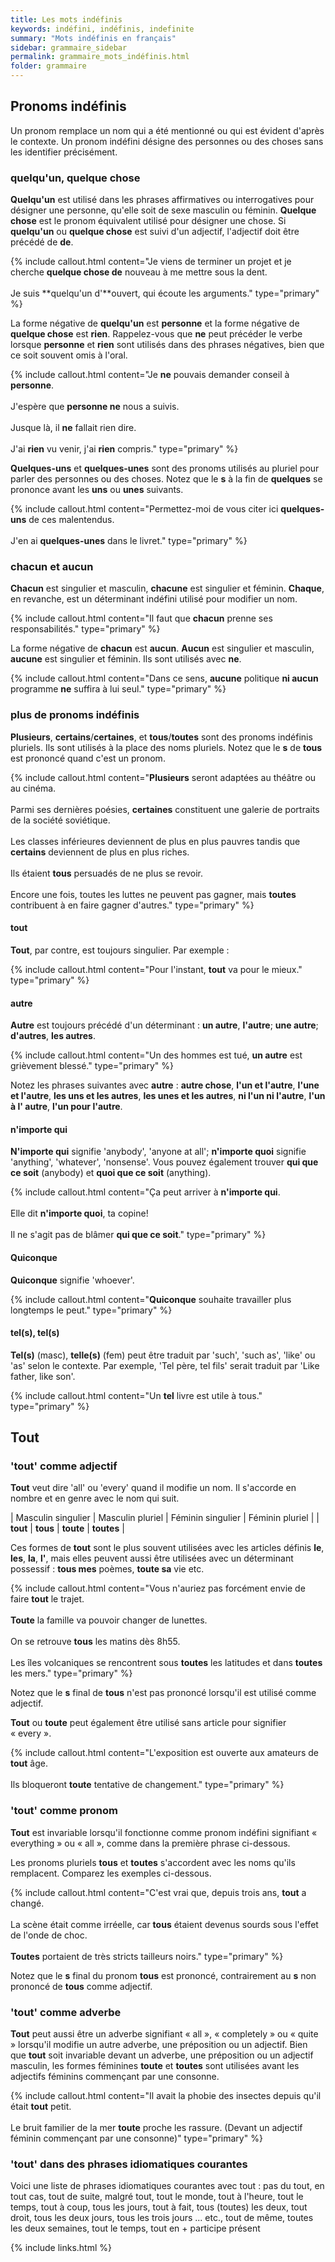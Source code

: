 ```yaml
---
title: Les mots indéfinis
keywords: indéfini, indéfinis, indefinite
summary: "Mots indéfinis en français"
sidebar: grammaire_sidebar
permalink: grammaire_mots_indéfinis.html
folder: grammaire
---
```


## Pronoms indéfinis

Un pronom remplace un nom qui a été mentionné ou qui est évident d'après le contexte. Un pronom indéfini désigne des personnes ou des choses sans les identifier précisément.

### quelqu'un, quelque chose

**Quelqu'un** est utilisé dans les phrases affirmatives ou interrogatives pour désigner une personne, qu'elle soit de sexe masculin ou féminin. **Quelque chose** est le pronom équivalent utilisé pour désigner une chose. Si **quelqu'un** ou **quelque chose** est suivi d'un adjectif, l'adjectif doit être précédé de **de**.

{% include callout.html content="Je viens de terminer un projet et je cherche **quelque chose de** nouveau à me mettre sous la dent.
<br/><br/>Je suis **quelqu'un d'**ouvert, qui écoute les arguments." type="primary" %}

La forme négative de **quelqu'un** est **personne** et la forme négative de **quelque chose** est **rien**. Rappelez-vous que **ne** peut précéder le verbe lorsque **personne** et **rien** sont utilisés dans des phrases négatives, bien que ce soit souvent omis à l'oral.

{% include callout.html content="Je **ne** pouvais demander conseil à **personne**.<br/><br/>J'espère que **personne ne** nous a suivis.<br/><br/>Jusque là, il **ne** fallait rien dire.<br/><br/>J'ai **rien** vu venir, j'ai **rien** compris." type="primary" %}

**Quelques-uns** et **quelques-unes** sont des pronoms utilisés au pluriel pour parler des personnes ou des choses. Notez que le **s** à la fin de **quelques** se prononce avant les **uns** ou **unes** suivants.

{% include callout.html content="Permettez-moi de vous citer ici **quelques-uns** de ces malentendus.<br/><br/>J'en ai **quelques-unes** dans le livret." type="primary" %}

### chacun et aucun

**Chacun** est singulier et masculin, **chacune** est singulier et féminin. **Chaque**, en revanche, est un déterminant indéfini utilisé pour modifier un nom.

{% include callout.html content="Il faut que **chacun** prenne ses responsabilités." type="primary" %}

La forme négative de **chacun** est **aucun**. **Aucun** est singulier et masculin, **aucune** est singulier et féminin. Ils sont utilisés avec **ne**.

{% include callout.html content="Dans ce sens, **aucune** politique **ni aucun** programme **ne** suffira à lui seul." type="primary" %}

### plus de pronoms indéfinis

**Plusieurs**, **certains**/**certaines**, et **tous**/**toutes** sont des pronoms indéfinis pluriels. Ils sont utilisés à la place des noms pluriels. Notez que le **s** de **tous** est prononcé quand c'est un pronom.

{% include callout.html content="**Plusieurs** seront adaptées au théâtre ou au cinéma.<br/><br/>Parmi ses dernières poésies, **certaines** constituent une galerie de portraits de la société soviétique.<br/><br/>Les classes inférieures deviennent de plus en plus pauvres tandis que **certains** deviennent de plus en plus riches.<br/><br/>Ils étaient **tous** persuadés de ne plus se revoir.<br/><br/>Encore une fois, toutes les luttes ne peuvent pas gagner, mais **toutes** contribuent à en faire gagner d'autres." type="primary" %}

#### tout
**Tout**, par contre, est toujours singulier. Par exemple : 

{% include callout.html content="Pour l'instant, **tout** va pour le mieux." type="primary" %}

#### autre
**Autre** est toujours précédé d'un déterminant : **un autre**, **l'autre**; **une autre**; **d'autres**, **les autres**.

{% include callout.html content="Un des hommes est tué, **un autre** est grièvement blessé." type="primary" %}

Notez les phrases suivantes avec **autre** : **autre chose**, **l'un et l'autre**, **l'une et l'autre**, **les uns et les autres**, **les unes et les autres**, **ni l'un ni l'autre**, **l'un à l' autre**, **l'un pour l'autre**.

#### n'importe qui
**N'importe qui** signifie 'anybody', 'anyone at all'; **n'importe quoi** signifie 'anything', 'whatever', 'nonsense'. Vous pouvez également trouver **qui que ce soit** (anybody) et **quoi que ce soit** (anything).

{% include callout.html content="Ça peut arriver à **n'importe qui**.<br/><br/>Elle dit **n'importe quoi**, ta copine!<br/><br/>Il ne s'agit pas de blâmer **qui que ce soit**." type="primary" %}

#### Quiconque
**Quiconque** signifie 'whoever'.

{% include callout.html content="**Quiconque** souhaite travailler plus longtemps le peut." type="primary" %}

#### tel(s), tel(s)
**Tel(s)** (masc), **telle(s)** (fem) peut être traduit par 'such', 'such as', 'like' ou 'as' selon le contexte. Par exemple, 'Tel père, tel fils' serait traduit par 'Like father, like son'.

{% include callout.html content="Un **tel** livre est utile à tous." type="primary" %}

## Tout

### 'tout' comme adjectif
**Tout** veut dire 'all' ou 'every' quand il modifie un nom. Il s'accorde en nombre et en genre avec le nom qui suit.

| Masculin singulier | Masculin pluriel | Féminin singulier | Féminin pluriel |
| **tout** | **tous** | **toute** | **toutes** |

Ces formes de **tout** sont le plus souvent utilisées avec les articles définis **le**, **les**, **la**, **l'**, mais elles peuvent aussi être utilisées avec un déterminant possessif : **tous mes** poèmes, **toute sa** vie etc.

{% include callout.html content="Vous n'auriez pas forcément envie de faire **tout** le trajet.<br/><br/>**Toute** la famille va pouvoir changer de lunettes.<br/><br/>On se retrouve **tous** les matins dès 8h55.<br/><br/>Les îles volcaniques se rencontrent sous **toutes** les latitudes et dans **toutes** les mers." type="primary" %}

Notez que le **s** final de **tous** n'est pas prononcé lorsqu'il est utilisé comme adjectif.

**Tout** ou **toute** peut également être utilisé sans article pour signifier « every ».

{% include callout.html content="L'exposition est ouverte aux amateurs de **tout** âge.<br/><br/>Ils bloqueront **toute** tentative de changement." type="primary" %}

### 'tout' comme pronom
**Tout** est invariable lorsqu'il fonctionne comme pronom indéfini signifiant « everything » ou « all », comme dans la première phrase ci-dessous.

Les pronoms pluriels **tous** et **toutes** s'accordent avec les noms qu'ils remplacent. Comparez les exemples ci-dessous.

{% include callout.html content="C'est vrai que, depuis trois ans, **tout** a changé.<br/><br/>La scène était comme irréelle, car **tous** étaient devenus sourds sous l'effet de l'onde de choc.<br/><br/>**Toutes** portaient de très stricts tailleurs noirs." type="primary" %}

Notez que le **s** final du pronom **tous** est prononcé, contrairement au **s** non prononcé de **tous** comme adjectif.

### 'tout' comme adverbe
**Tout** peut aussi être un adverbe signifiant « all », « completely » ou « quite » lorsqu'il modifie un autre adverbe, une préposition ou un adjectif. Bien que **tout** soit invariable devant un adverbe, une préposition ou un adjectif masculin, les formes féminines **toute** et **toutes** sont utilisées avant les adjectifs féminins commençant par une consonne.

{% include callout.html content="Il avait la phobie des insectes depuis qu'il était **tout** petit.<br/><br/>Le bruit familier de la mer **toute** proche les rassure. (Devant un adjectif féminin commençant par une consonne)" type="primary" %}

### 'tout' dans des phrases idiomatiques courantes
Voici une liste de phrases idiomatiques courantes avec tout :
pas du tout, en tout cas, tout de suite, malgré tout, tout le monde, tout à l'heure, tout le temps, tout à coup, tous les jours, tout à fait, tous (toutes) les deux, tout droit, tous les deux jours, tous les trois jours ... etc., tout de même, toutes les deux semaines, tout le temps, tout en + participe présent


{% include links.html %}
